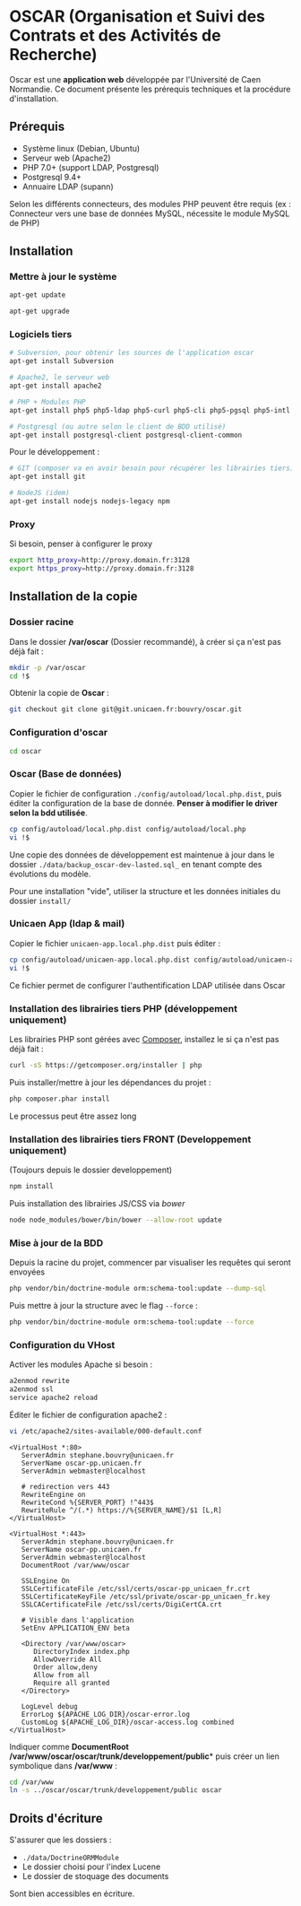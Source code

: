 # OSCAR (Organisation et Suivi des Contrats et des Activités de Recherche)

Oscar est une **application web** développée par l'Université de Caen Normandie. Ce document présente les prérequis techniques et la procédure d'installation.


## Prérequis

 - Système linux (Debian, Ubuntu)
 - Serveur web (Apache2)
 - PHP 7.0+ (support LDAP, Postgresql)
 - Postgresql 9.4+
 - Annuaire LDAP (supann)

Selon les différents connecteurs, des modules PHP peuvent être requis (ex : Connecteur vers une base de données MySQL, nécessite le module MySQL de PHP)


## Installation

### Mettre à jour le système

```bash
apt-get update
```

```bash
apt-get upgrade
```


### Logiciels tiers

```bash
# Subversion, pour obtenir les sources de l'application oscar
apt-get install Subversion

# Apache2, le serveur web
apt-get install apache2

# PHP + Modules PHP
apt-get install php5 php5-ldap php5-curl php5-cli php5-pgsql php5-intl

# Postgresql (ou autre selon le client de BDD utilisé)
apt-get install postgresql-client postgresql-client-common
```

Pour le développement :

```bash
# GIT (composer va en avoir besoin pour récupérer les librairies tiers)
apt-get install git

# NodeJS (idem)
apt-get install nodejs nodejs-legacy npm
```

### Proxy

Si besoin, penser à configurer le proxy

```bash
export http_proxy=http://proxy.domain.fr:3128
export https_proxy=http://proxy.domain.fr:3128
```

## Installation de la copie

### Dossier racine

Dans le dossier **/var/oscar** (Dossier recommandé), à créer si ça n'est pas déjà fait :

```bash
mkdir -p /var/oscar
cd !$
```

Obtenir la copie de **Oscar** :

```bash
git checkout git clone git@git.unicaen.fr:bouvry/oscar.git
```


### Configuration d'oscar

```bash
cd oscar
```

### Oscar (Base de données)

Copier le fichier de configuration `./config/autoload/local.php.dist`, puis éditer
la configuration de la base de donnée. **Penser à modifier le driver selon la bdd
utilisée**.

```bash
cp config/autoload/local.php.dist config/autoload/local.php
vi !$
```

Une copie des données de développement est maintenue à jour dans le dossier `./data/backup_oscar-dev-lasted.sql_` en tenant compte des évolutions du modèle.

Pour une installation "vide", utiliser la structure et les données initiales du dossier `install/`

### Unicaen App (ldap & mail)

Copier le fichier `unicaen-app.local.php.dist` puis éditer :

```bash
cp config/autoload/unicaen-app.local.php.dist config/autoload/unicaen-app.local.php
vi !$
```

Ce fichier permet de configurer l'authentification LDAP utilisée dans Oscar


### Installation des librairies tiers PHP (développement uniquement)

Les librairies PHP sont gérées avec [Composer](https://getcomposer.com), installez le si ça n'est pas déjà fait :

```bash
curl -sS https://getcomposer.org/installer | php
```

Puis installer/mettre à jour les dépendances du projet :

```bash
php composer.phar install
```

Le processus peut être assez long

### Installation des librairies tiers FRONT (Developpement uniquement)

(Toujours depuis le dossier developpement)

```bash
npm install
```

Puis installation des librairies JS/CSS via *bower*

```bash
node node_modules/bower/bin/bower --allow-root update
```


### Mise à jour de la BDD

Depuis la racine du projet, commencer par visualiser les requêtes qui seront envoyées

```bash
php vendor/bin/doctrine-module orm:schema-tool:update --dump-sql
```

Puis mettre à jour la structure avec le flag `--force` :

```bash
php vendor/bin/doctrine-module orm:schema-tool:update --force
```

### Configuration du VHost

Activer les modules Apache si besoin :

```bash
a2enmod rewrite
a2enmod ssl
service apache2 reload
```

Éditer le fichier de configuration apache2 :

```bash
vi /etc/apache2/sites-available/000-default.conf
```

```apacheconf
<VirtualHost *:80>
   ServerAdmin stephane.bouvry@unicaen.fr
   ServerName oscar-pp.unicaen.fr
   ServerAdmin webmaster@localhost

   # redirection vers 443
   RewriteEngine on
   RewriteCond %{SERVER_PORT} !^443$
   RewriteRule ^/(.*) https://%{SERVER_NAME}/$1 [L,R]
</VirtualHost>

<VirtualHost *:443>
   ServerAdmin stephane.bouvry@unicaen.fr
   ServerName oscar-pp.unicaen.fr
   ServerAdmin webmaster@localhost
   DocumentRoot /var/www/oscar

   SSLEngine On
   SSLCertificateFile /etc/ssl/certs/oscar-pp_unicaen_fr.crt
   SSLCertificateKeyFile /etc/ssl/private/oscar-pp_unicaen_fr.key
   SSLCACertificateFile /etc/ssl/certs/DigiCertCA.crt

   # Visible dans l'application
   SetEnv APPLICATION_ENV beta

   <Directory /var/www/oscar>
      DirectoryIndex index.php
      AllowOverride All
      Order allow,deny
      Allow from all
      Require all granted
   </Directory>

   LogLevel debug
   ErrorLog ${APACHE_LOG_DIR}/oscar-error.log
   CustomLog ${APACHE_LOG_DIR}/oscar-access.log combined
</VirtualHost>
```

Indiquer comme **DocumentRoot /var/www/oscar/oscar/trunk/developpement/public*** puis créer un lien symbolique dans **/var/www** :

```bash
cd /var/www
ln -s ../oscar/oscar/trunk/developpement/public oscar
```

## Droits d'écriture

S'assurer que les dossiers :

 - `./data/DoctrineORMModule`
 - Le dossier choisi pour l'index Lucene
 - Le dossier de stoquage des documents

Sont bien accessibles en écriture.
